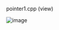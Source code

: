 pointer1.cpp (view)

![image](https://user-images.githubusercontent.com/62522733/190918453-432abf12-553f-4449-be46-e96641f8f711.png)
